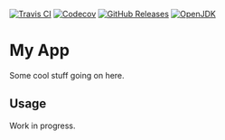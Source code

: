 [![Travis CI](https://img.shields.io/travis/com/hendraanggrian/app)](https://www.travis-ci.com/github/hendraanggrian/app/)
[![Codecov](https://img.shields.io/codecov/c/github/hendraanggrian/app)](https://app.codecov.io/gh/hendraanggrian/app/)
[![GitHub Releases](https://img.shields.io/github/release/hendraanggrian/app)](https://github.com/hendraanggrian/app/releases/)
[![OpenJDK](https://img.shields.io/badge/jdk-1.8%2Binformational+)](https://openjdk.java.net/projects/jdk8/)

# My App

Some cool stuff going on here.

## Usage

Work in progress.
